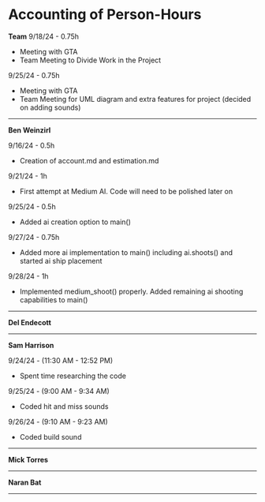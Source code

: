 # Accounting of Person-Hours

**Team**
9/18/24 - 0.75h

* Meeting with GTA
* Team Meeting to Divide Work in the Project

9/25/24 - 0.75h

* Meeting with GTA
* Team Meeting for UML diagram and extra features for project (decided on adding sounds)
---

**Ben Weinzirl**

9/16/24 - 0.5h

* Creation of account.md and estimation.md

9/21/24 - 1h

* First attempt at Medium AI. Code will need to be polished later on

9/25/24 - 0.5h

* Added ai creation option to main()

9/27/24 - 0.75h

* Added more ai implementation to main() including ai.shoots() and started ai ship placement

9/28/24 - 1h

* Implemented medium_shoot() properly. Added remaining ai shooting capabilities to main()
 
---

**Del Endecott**

---

**Sam Harrison**

9/24/24 - (11:30 AM - 12:52 PM)

* Spent time researching the code

9/25/24 - (9:00 AM - 9:34 AM)

* Coded hit and miss sounds

9/26/24 - (9:10 AM - 9:23 AM)

* Coded build sound

---

**Mick Torres**

---

**Naran Bat**

---
